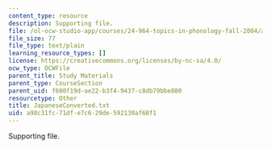 ```yaml
---
content_type: resource
description: Supporting file.
file: /ol-ocw-studio-app/courses/24-964-topics-in-phonology-fall-2004/a98c31fc71dfe7c629de592130af68f1_JapaneseConverted.txt
file_size: 77
file_type: text/plain
learning_resource_types: []
license: https://creativecommons.org/licenses/by-nc-sa/4.0/
ocw_type: OCWFile
parent_title: Study Materials
parent_type: CourseSection
parent_uid: f600f19d-ae22-b3f4-9437-c8db79bbe880
resourcetype: Other
title: JapaneseConverted.txt
uid: a98c31fc-71df-e7c6-29de-592130af68f1
---
```

Supporting file.